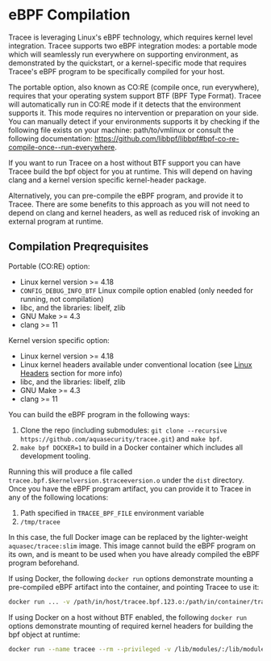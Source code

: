 # eBPF Compilation

Tracee is leveraging Linux's eBPF technology, which requires kernel level integration. Tracee supports two eBPF integration modes: a portable mode which will seamlessly run everywhere on supporting environment, as demonstrated by the quickstart, or a kernel-specific mode that requires Tracee's eBPF program to be specifically compiled for your host.

The portable option, also known as CO:RE (compile once, run everywhere), requires that your operating system support BTF (BPF Type Format). Tracee will automatically run in CO:RE mode if it detects that the environment supports it. This mode requires no intervention or preparation on your side.
You can manually detect if your environments supports it by checking if the following file exists on your machine: path/to/vmlinux or consult the following documentation: https://github.com/libbpf/libbpf#bpf-co-re-compile-once--run-everywhere.

If you want to run Tracee on a host without BTF support you can have Tracee build the bpf object for you at runtime. This will depend on having clang and a kernel version specific kernel-header package.

Alternatively, you can pre-compile the eBPF program, and provide it to Tracee. There are some benefits to this approach as you will not need to depend on clang and kernel headers, as well as reduced risk of invoking an external program at runtime.

## Compilation Preqrequisites

Portable (CO:RE) option:
- Linux kernel version >= 4.18
- `CONFIG_DEBUG_INFO_BTF` Linux compile option enabled (only needed for running, not compilation)
- libc, and the libraries: libelf, zlib
- GNU Make >= 4.3
- clang >= 11

Kernel version specific option:
- Linux kernel version >= 4.18
- Linux kernel headers available under conventional location (see [Linux Headers](../headers) section for more info)
- libc, and the libraries: libelf, zlib
- GNU Make >= 4.3
- clang >= 11

You can build the eBPF program in the following ways:

1. Clone the repo (including submodules: `git clone --recursive https://github.com/aquasecurity/tracee.git`) and `make bpf`.
2. `make bpf DOCKER=1` to build in a Docker container which includes all development tooling.

Running this will produce a file called `tracee.bpf.$kernelversion.$traceeversion.o` under the `dist` directory.  
Once you have the eBPF program artifact, you can provide it to Tracee in any of the following locations:

1. Path specified in `TRACEE_BPF_FILE` environment variable
2. `/tmp/tracee`

In this case, the full Docker image can be replaced by the lighter-weight `aquasec/tracee:slim` image. This image cannot build the eBPF program on its own, and is meant to be used when you have already compiled the eBPF program beforehand.

If using Docker, the following `docker run` options demonstrate mounting a pre-compiled eBPF artifact into the container, and pointing Tracee to use it:

```bash
docker run ... -v /path/in/host/tracee.bpf.123.o:/path/in/container/tracee.bpf.o -e TRACEE_BPF_FILE=/path/in/container/tracee.bpf.o aquasec/tracee
```

If using Docker on a host without BTF enabled, the following `docker run` options demonstrate mounting of required kernel headers for building the bpf object at runtime:

```bash
docker run --name tracee --rm --privileged -v /lib/modules/:/lib/modules/:ro -v /usr/src:/usr/src:ro -v /tmp/tracee:/tmp/tracee -it aquasec/tracee:latest
```